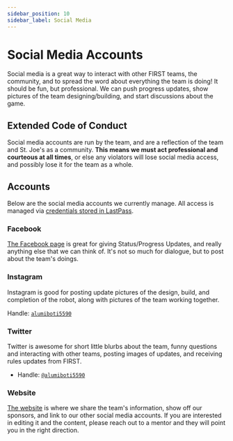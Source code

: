 ```yaml
---
sidebar_position: 10
sidebar_label: Social Media
---
```


# Social Media Accounts

Social media is a great way to interact with other FIRST teams, the community, and to spread the word about everything the team is doing! It should be fun, but professional. We can push progress updates, show pictures of the team designing/building, and start discussions about the game.

## Extended Code of Conduct

Social media accounts are run by the team, and are a reflection of the team and St. Joe's as a community. **This means we must act professional and courteous at all times**, or else any violators will lose social media access, and possibly lose it for the team as a whole.

## Accounts

Below are the social media accounts we currently manage. All access is managed via [credentials stored in LastPass](./credentials).


### Facebook

[The Facebook page](https://www.facebook.com/frc5590/) is great for giving Status/Progress Updates, and really anything else that we can think of. It's not so much for dialogue, but to post about the team's doings.

### Instagram

Instagram is good for posting update pictures of the design, build, and completion of the robot, along with pictures of the team working together.

Handle: [`alumiboti5590`](https://instagram.com/alumiboti5590)

### Twitter

Twitter is awesome for short little blurbs about the team, funny questions and interacting with other teams, posting images of updates, and receiving rules updates from FIRST.

- Handle: [`@alumiboti5590`](https://twitter.com/alumiboti5590)

### Website

[The website](https://alumiboti5590.com) is where we share the team's information, show off our sponsors, and link to our other social media accounts. If you are interested in editing it and the content, please reach out to a mentor and they will point you in the right direction.